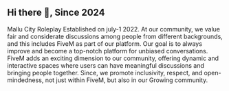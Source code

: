 ## Hi there 👋, Since 2024 

Mallu City Roleplay Established on july-1 2022.
At our community, we value fair and considerate discussions among people from different backgrounds, and this includes FiveM as part of our platform. Our goal is to always improve and become a top-notch platform for unbiased conversations. FiveM adds an exciting dimension to our community, offering dynamic and interactive spaces where users can have meaningful discussions and bringing people together. Since, we promote inclusivity, respect, and open-mindedness, not just within FiveM, but also in our Growing community.


<!--

**Here are some ideas to get you started:**

🙋‍♀️ A short introduction - what is your organization all about?
🌈 Contribution guidelines - how can the community get involved?
👩‍💻 Useful resources - where can the community find your docs? Is there anything else the community should know?
🍿 Fun facts - what does your team eat for breakfast?
🧙 Remember, you can do mighty things with the power of [Markdown](https://docs.github.com/github/writing-on-github/getting-started-with-writing-and-formatting-on-github/basic-writing-and-formatting-syntax)
-->
